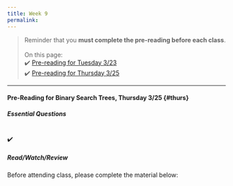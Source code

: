 ```yaml
---
title: Week 9
permalink: 
---
```


> Reminder that you **must complete the pre-reading before each class**.
<br><br>
On this page:  
✔️ [Pre-reading for Tuesday 3/23](#tues)  
✔️ [Pre-reading for Thursday 3/25](#thurs)

---

#### Pre-Reading for Binary Search Trees, Thursday 3/25 {#thurs}

##### Essential Questions

<br>
✔️ 

##### Read/Watch/Review


Before attending class, please complete the material below:
